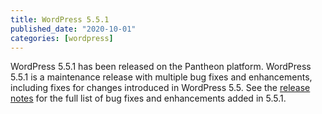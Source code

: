 ```yaml
---
title: WordPress 5.5.1
published_date: "2020-10-01"
categories: [wordpress]
---
```

WordPress 5.5.1 has been released on the Pantheon platform. WordPress 5.5.1 is a maintenance release with multiple bug fixes and enhancements, including fixes for changes introduced in WordPress 5.5. See the [release notes](https://wordpress.org/news/2020/09/wordpress-5-5-1-maintenance-release/) for the full list of bug fixes and enhancements added in 5.5.1.
